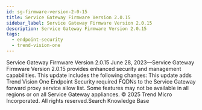 ```yaml
---
id: sg-firmware-version-2-0-15
title: Service Gateway Firmware Version 2.0.15
sidebar_label: Service Gateway Firmware Version 2.0.15
description: Service Gateway Firmware Version 2.0.15
tags:
  - endpoint-security
  - trend-vision-one
---
```


 Service Gateway Firmware Version 2.0.15 June 28, 2023—Service Gateway Firmware Version 2.0.15 provides enhanced security and management capabilities. This update includes the following changes: This update adds Trend Vision One Endpoint Security required FQDNs to the Service Gateway forward proxy service allow list. Some features may not be available in all regions or on all Service Gateway appliances. © 2025 Trend Micro Incorporated. All rights reserved.Search Knowledge Base